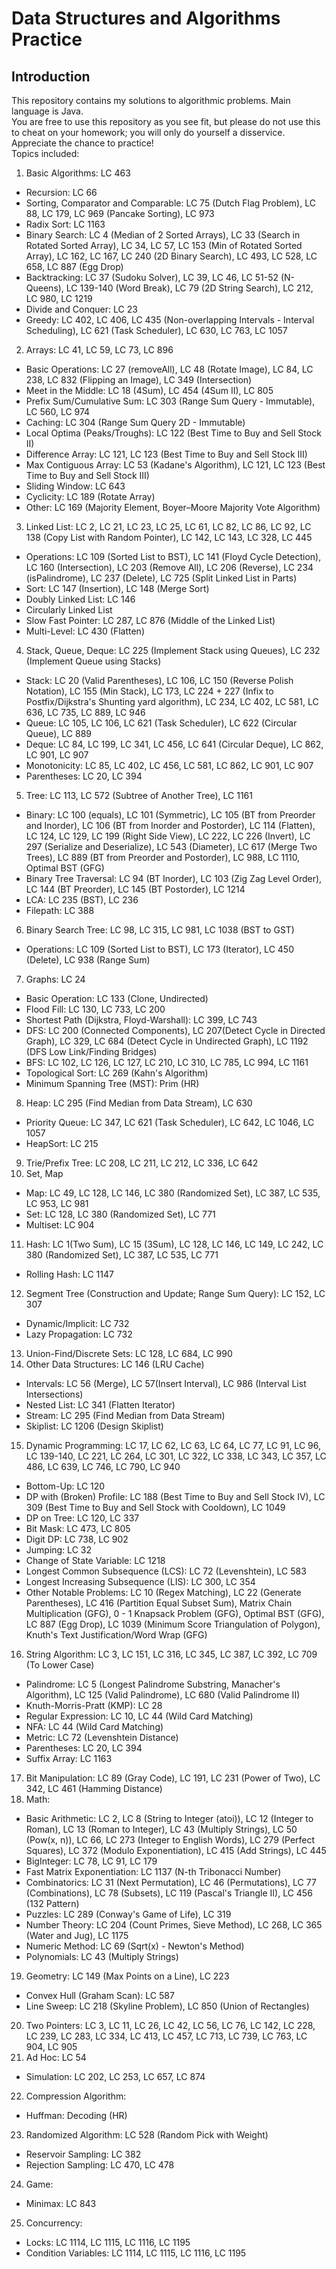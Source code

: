 # Data Structures and Algorithms Practice
## Introduction
This repository contains my solutions to algorithmic problems. Main language is Java. \
You are free to use this repository as you see fit, but please do not use this to cheat on your homework; you will only do yourself a disservice. Appreciate the chance to practice! \
Topics included:
1. Basic Algorithms: LC 463
  * Recursion: LC 66
  * Sorting, Comparator and Comparable: LC 75 (Dutch Flag Problem), LC 88, LC 179, LC 969 (Pancake Sorting), LC 973
  * Radix Sort: LC 1163
  * Binary Search: LC 4 (Median of 2 Sorted Arrays), LC 33 (Search in Rotated Sorted Array), LC 34, LC 57, LC 153 (Min of Rotated Sorted Array), LC 162, LC 167, LC 240 (2D Binary Search), LC 493, LC 528, LC 658, LC 887 (Egg Drop)
  * Backtracking: LC 37 (Sudoku Solver), LC 39, LC 46, LC 51-52 (N-Queens), LC 139-140 (Word Break), LC 79 (2D String Search), LC 212, LC 980, LC 1219
  * Divide and Conquer: LC 23
  * Greedy: LC 402, LC 406, LC 435 (Non-overlapping Intervals - Interval Scheduling), LC 621 (Task Scheduler), LC 630, LC 763, LC 1057
2. Arrays: LC 41, LC 59, LC 73, LC 896
  * Basic Operations: LC 27 (removeAll), LC 48 (Rotate Image), LC 84, LC 238, LC 832 (Flipping an Image), LC 349 (Intersection)
  * Meet in the Middle: LC 18 (4Sum), LC 454 (4Sum II), LC 805
  * Prefix Sum/Cumulative Sum: LC 303 (Range Sum Query - Immutable), LC 560, LC 974
  * Caching: LC 304 (Range Sum Query 2D - Immutable)
  * Local Optima (Peaks/Troughs): LC 122 (Best Time to Buy and Sell Stock II)
  * Difference Array: LC 121, LC 123 (Best Time to Buy and Sell Stock III)
  * Max Contiguous Array: LC 53 (Kadane's Algorithm), LC 121, LC 123 (Best Time to Buy and Sell Stock III)
  * Sliding Window: LC 643
  * Cyclicity: LC 189 (Rotate Array)
  * Other: LC 169 (Majority Element, Boyer–Moore Majority Vote Algorithm)
3. Linked List: LC 2, LC 21, LC 23, LC 25, LC 61, LC 82, LC 86, LC 92, LC 138 (Copy List with Random Pointer), LC 142, LC 143, LC 328, LC 445
  * Operations: LC 109 (Sorted List to BST), LC 141 (Floyd Cycle Detection), LC 160 (Intersection), LC 203 (Remove All), LC 206 (Reverse), LC 234 (isPalindrome), LC 237 (Delete), LC 725 (Split Linked List in Parts)
  * Sort: LC 147 (Insertion), LC 148 (Merge Sort)
  * Doubly Linked List: LC 146
  * Circularly Linked List
  * Slow Fast Pointer: LC 287, LC 876 (Middle of the Linked List)
  * Multi-Level: LC 430 (Flatten)
4. Stack, Queue, Deque: LC 225 (Implement Stack using Queues), LC 232 (Implement Queue using Stacks)
  * Stack: LC 20 (Valid Parentheses), LC 106, LC 150 (Reverse Polish Notation), LC 155 (Min Stack), LC 173, LC 224 + 227 (Infix to Postfix/Dijkstra's Shunting yard algorithm), LC 234, LC 402, LC 581, LC 636, LC 735, LC 889, LC 946
  * Queue: LC 105, LC 106, LC 621 (Task Scheduler), LC 622 (Circular Queue), LC 889
  * Deque: LC 84, LC 199, LC 341, LC 456, LC 641 (Circular Deque), LC 862, LC 901, LC 907
  * Monotonicity: LC 85, LC 402, LC 456, LC 581, LC 862, LC 901, LC 907
  * Parentheses:  LC 20, LC 394
5. Tree: LC 113, LC 572 (Subtree of Another Tree), LC 1161
  * Binary: LC 100 (equals), LC 101 (Symmetric), LC 105 (BT from Preorder and Inorder), LC 106 (BT from Inorder and Postorder), LC 114 (Flatten), LC 124, LC 129, LC 199 (Right Side View), LC 222, LC 226 (Invert), LC 297 (Serialize and Deserialize), LC 543 (Diameter), LC 617 (Merge Two Trees), LC 889 (BT from Preorder and Postorder), LC 988, LC 1110, Optimal BST (GFG)
  * Binary Tree Traversal: LC 94 (BT Inorder), LC 103 (Zig Zag Level Order), LC 144 (BT Preorder), LC 145 (BT Postorder), LC 1214
  * LCA: LC 235 (BST), LC 236
  * Filepath: LC 388
6. Binary Search Tree: LC 98, LC 315, LC 981, LC 1038 (BST to GST)
  * Operations: LC 109 (Sorted List to BST), LC 173 (Iterator), LC 450 (Delete), LC 938 (Range Sum)
7. Graphs: LC 24
  * Basic Operation: LC 133 (Clone, Undirected)
  * Flood Fill: LC 130, LC 733, LC 200
  * Shortest Path (Dijkstra, Floyd-Warshall): LC 399, LC 743
  * DFS: LC 200 (Connected Components), LC 207(Detect Cycle in Directed Graph), LC 329, LC 684 (Detect Cycle in Undirected Graph), LC 1192 (DFS Low Link/Finding Bridges)
  * BFS: LC 102, LC 126, LC 127, LC 210, LC 310, LC 785, LC 994, LC 1161
  * Topological Sort: LC 269 (Kahn's Algorithm)
  * Minimum Spanning Tree (MST): Prim (HR)
8. Heap: LC 295 (Find Median from Data Stream), LC 630
  * Priority Queue: LC 347, LC 621 (Task Scheduler), LC 642, LC 1046, LC 1057
  * HeapSort: LC 215
9. Trie/Prefix Tree: LC 208, LC 211, LC 212, LC 336, LC 642
10. Set, Map
  * Map: LC 49, LC 128, LC 146, LC 380 (Randomized Set), LC 387, LC 535, LC 953, LC 981
  * Set: LC 128, LC 380 (Randomized Set), LC 771
  * Multiset: LC 904
11. Hash: LC 1(Two Sum), LC 15 (3Sum), LC 128, LC 146, LC 149, LC 242, LC 380 (Randomized Set), LC 387, LC 535, LC 771
  * Rolling Hash: LC 1147
12. Segment Tree (Construction and Update; Range Sum Query): LC 152, LC 307
  * Dynamic/Implicit: LC 732
  * Lazy Propagation: LC 732
13. Union-Find/Discrete Sets: LC 128, LC 684, LC 990
14. Other Data Structures: LC 146 (LRU Cache)
  * Intervals: LC 56 (Merge), LC 57(Insert Interval), LC 986 (Interval List Intersections)
  * Nested List: LC 341 (Flatten Iterator)
  * Stream: LC 295 (Find Median from Data Stream)
  * Skiplist: LC 1206 (Design Skiplist)
15. Dynamic Programming: LC 17, LC 62, LC 63, LC 64, LC 77, LC 91, LC 96, LC 139-140, LC 221, LC 264, LC 301, LC 322, LC 338, LC 343, LC 357, LC 486, LC 639, LC 746, LC 790, LC 940
  * Bottom-Up: LC 120
  * DP with (Broken) Profile: LC 188 (Best Time to Buy and Sell Stock IV), LC 309 (Best Time to Buy and Sell Stock with Cooldown), LC 1049
  * DP on Tree: LC 120, LC 337
  * Bit Mask: LC 473, LC 805
  * Digit DP: LC 738, LC 902
  * Jumping: LC 32
  * Change of State Variable: LC 1218
  * Longest Common Subsequence (LCS): LC 72 (Levenshtein), LC 583
  * Longest Increasing Subsequence (LIS): LC 300, LC 354
  * Other Notable Problems: LC 10 (Regex Matching), LC 22 (Generate Parentheses), LC 416 (Partition Equal Subset Sum), Matrix Chain Multiplication (GFG), 0 - 1 Knapsack Problem (GFG), Optimal BST (GFG), LC 887 (Egg Drop), LC 1039 (Minimum Score Triangulation of Polygon), Knuth's Text Justification/Word Wrap (GFG)
16. String Algorithm: LC 3, LC 151, LC 316, LC 345, LC 387, LC 392, LC 709 (To Lower Case)
  * Palindrome: LC 5 (Longest Palindrome Substring, Manacher's Algorithm), LC 125 (Valid Palindrome), LC 680 (Valid Palindrome II)
  * Knuth-Morris-Pratt (KMP): LC 28
  * Regular Expression: LC 10, LC 44 (Wild Card Matching)
  * NFA: LC 44 (Wild Card Matching)
  * Metric: LC 72 (Levenshtein Distance)
  * Parentheses:  LC 20, LC 394
  * Suffix Array: LC 1163
17. Bit Manipulation: LC 89 (Gray Code), LC 191, LC 231 (Power of Two), LC 342, LC 461 (Hamming Distance)
18. Math:
  * Basic Arithmetic: LC 2, LC 8 (String to Integer (atoi)), LC 12 (Integer to Roman), LC 13 (Roman to Integer), LC 43 (Multiply Strings), LC 50 (Pow(x, n)), LC 66, LC 273 (Integer to English Words), LC 279 (Perfect Squares), LC 372 (Modulo Exponentiation), LC 415 (Add Strings), LC 445
  * BigInteger: LC 78, LC 91, LC 179
  * Fast Matrix Exponentiation: LC 1137 (N-th Tribonacci Number)
  * Combinatorics: LC 31 (Next Permutation), LC 46 (Permutations), LC 77 (Combinations), LC 78 (Subsets), LC 119 (Pascal's Triangle II), LC 456 (132 Pattern)
  * Puzzles: LC 289 (Conway's Game of Life), LC 319
  * Number Theory: LC 204 (Count Primes, Sieve Method), LC 268, LC 365 (Water and Jug), LC 1175
  * Numeric Method: LC 69 (Sqrt(x) - Newton's Method)
  * Polynomials: LC 43 (Multiply Strings)
19. Geometry: LC 149 (Max Points on a Line), LC 223
  * Convex Hull (Graham Scan): LC 587
  * Line Sweep: LC 218 (Skyline Problem), LC 850 (Union of Rectangles)
20. Two Pointers: LC 3, LC 11, LC 26, LC 42, LC 56, LC 76, LC 142, LC 228, LC 239, LC 283, LC 334, LC 413, LC 457, LC 713, LC 739, LC 763, LC 904, LC 905
21. Ad Hoc: LC 54
  * Simulation: LC 202, LC 253, LC 657, LC 874
22. Compression Algorithm:
  * Huffman: Decoding (HR)
23. Randomized Algorithm: LC 528 (Random Pick with Weight)
  * Reservoir Sampling: LC 382
  * Rejection Sampling: LC 470, LC 478
24. Game:
  * Minimax: LC 843
25. Concurrency:
  * Locks: LC 1114, LC 1115, LC 1116, LC 1195
  * Condition Variables: LC 1114, LC 1115, LC 1116, LC 1195
